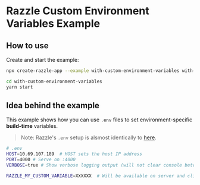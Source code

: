 # Razzle Custom Environment Variables Example

## How to use

<!-- START install generated instructions please keep comment here to allow auto update -->
<!-- DON'T EDIT THIS SECTION, INSTEAD RE-RUN yarn update-examples TO UPDATE -->Create and start the example:

```bash
npx create-razzle-app --example with-custom-environment-variables with-custom-environment-variables

cd with-custom-environment-variables
yarn start
```
<!-- END install generated instructions please keep comment here to allow auto update -->

## Idea behind the example
This example shows how you can use `.env` files to set environment-specific
**build-time** variables.

> Note: Razzle's `.env` setup is alsmost identically to [here](https://github.com/facebookincubator/create-react-app/blob/master/packages/react-scripts/template/README.md#adding-custom-environment-variables).

```bash
# .env
HOST=10.69.107.189  # HOST sets the host IP address
PORT=4000 # Serve on :4000
VERBOSE=true # Show verbose logging output (will not clear console between compiles)

RAZZLE_MY_CUSTOM_VARIABLE=XXXXXX  # Will be available on server and client as process.env.RAZZLE_MY_CUSTOM_VARIABLE
```
